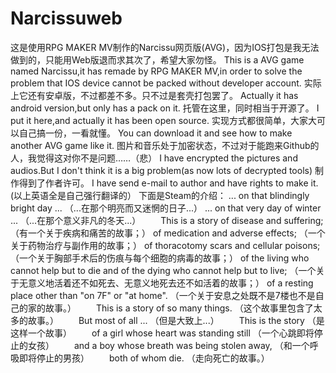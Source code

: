 # Narcissuweb
这是使用RPG MAKER MV制作的Narcissu网页版(AVG)，因为IOS打包是我无法做到的，只能用Web版退而求其次了，希望大家勿怪。
This is a AVG game named Narcissu,it has remade by RPG MAKER MV,in order to solve the problem that IOS device cannot be packed without developer account.
实际上它还有安卓版，不过都差不多。只不过是套壳打包罢了。
Actually it has android version,but only has a pack on it.
托管在这里，同时相当于开源了。
I put it here,and actually it has been open source.
实现方式都很简单，大家大可以自己搞一份，一看就懂。
You can download it and see how to make another AVG game like it.
图片和音乐处于加密状态，不过对于能跑来Github的人，我觉得这对你不是问题……（悲）
I have encrypted the pictures and audios.But I don't think it is a big problem(as now lots of decrypted tools)
制作得到了作者许可。
I have send e-mail to author and have rights to make it.
(以上英语全是自己强行翻译的）
下面是Steam的介绍：
... on that blindingly bright day ...
（...在那个明亮而又迷惘的日子...）
... on that very day of winter ...
（...在那个意义非凡的冬天...）
　　This is a story of disease and suffering;
（有一个关于疾病和痛苦的故事；）
of medication and adverse effects;
（一个关于药物治疗与副作用的故事；）
of thoracotomy scars and cellular poisons;
（一个关于胸部手术后的伤痕与每个细胞的病毒的故事；）
of the living who cannot help but to die and of the dying who cannot help but to live;
（一个关于无意义地活着还不如死去、无意义地死去还不如活着的故事；）
of a resting place other than "on 7F" or "at home".
（一个关于安息之处既不是7楼也不是自己的家的故事。）
　　This is a story of so many things.
（这个故事里包含了太多的故事。）
　　But most of all ...
（但是大致上...）
　　This is the story
（是这样一个故事）
　　of a girl whose heart was standing still
（一个心跳即将停止的女孩）
　　and a boy whose breath was being stolen away,
（和一个呼吸即将停止的男孩）
　　both of whom die.
（走向死亡的故事。） 
